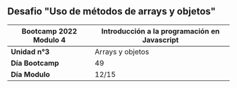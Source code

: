 ## Desafio "Uso de métodos de arrays y objetos"


|Bootcamp 2022 Modulo 4|Introducción a la programación en Javascript|
|----|-----|
|**Unidad n°3**|Arrays y objetos|
|**Día Bootcamp**|49|
|**Día Modulo**|12/15|